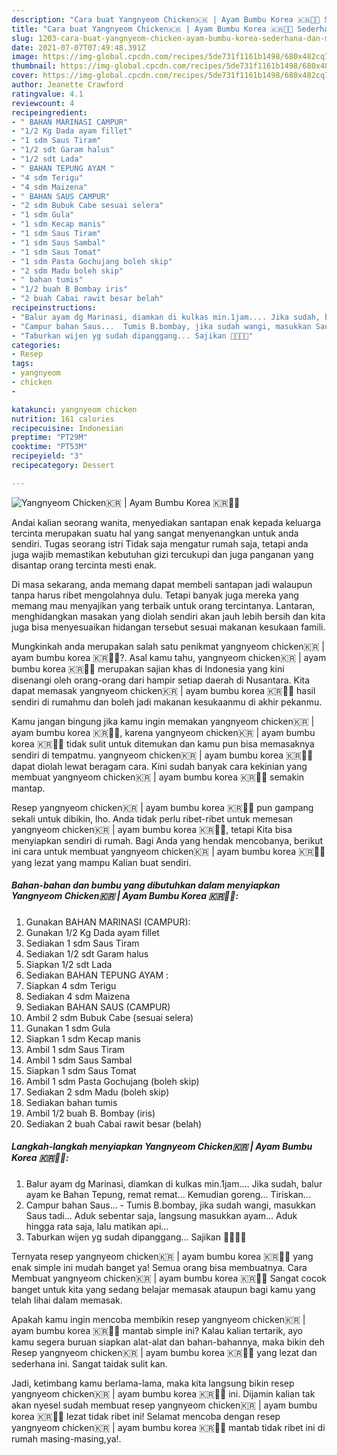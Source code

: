 ```yaml
---
description: "Cara buat Yangnyeom Chicken🇰🇷 | Ayam Bumbu Korea 🇰🇷🍲🤤 Sederhana dan Mudah Dibuat"
title: "Cara buat Yangnyeom Chicken🇰🇷 | Ayam Bumbu Korea 🇰🇷🍲🤤 Sederhana dan Mudah Dibuat"
slug: 1203-cara-buat-yangnyeom-chicken-ayam-bumbu-korea-sederhana-dan-mudah-dibuat
date: 2021-07-07T07:49:48.391Z
image: https://img-global.cpcdn.com/recipes/5de731f1161b1498/680x482cq70/yangnyeom-chicken🇰🇷-ayam-bumbu-korea-🇰🇷🍲🤤-foto-resep-utama.jpg
thumbnail: https://img-global.cpcdn.com/recipes/5de731f1161b1498/680x482cq70/yangnyeom-chicken🇰🇷-ayam-bumbu-korea-🇰🇷🍲🤤-foto-resep-utama.jpg
cover: https://img-global.cpcdn.com/recipes/5de731f1161b1498/680x482cq70/yangnyeom-chicken🇰🇷-ayam-bumbu-korea-🇰🇷🍲🤤-foto-resep-utama.jpg
author: Jeanette Crawford
ratingvalue: 4.1
reviewcount: 4
recipeingredient:
- " BAHAN MARINASI CAMPUR"
- "1/2 Kg Dada ayam fillet"
- "1 sdm Saus Tiram"
- "1/2 sdt Garam halus"
- "1/2 sdt Lada"
- " BAHAN TEPUNG AYAM "
- "4 sdm Terigu"
- "4 sdm Maizena"
- " BAHAN SAUS CAMPUR"
- "2 sdm Bubuk Cabe sesuai selera"
- "1 sdm Gula"
- "1 sdm Kecap manis"
- "1 sdm Saus Tiram"
- "1 sdm Saus Sambal"
- "1 sdm Saus Tomat"
- "1 sdm Pasta Gochujang boleh skip"
- "2 sdm Madu boleh skip"
- " bahan tumis"
- "1/2 buah B Bombay iris"
- "2 buah Cabai rawit besar belah"
recipeinstructions:
- "Balur ayam dg Marinasi, diamkan di kulkas min.1jam.... Jika sudah, balur ayam ke Bahan Tepung, remat remat... Kemudian goreng... Tiriskan..."
- "Campur bahan Saus...  Tumis B.bombay, jika sudah wangi, masukkan Saus tadi... Aduk sebentar saja, langsung masukkan ayam... Aduk hingga rata saja, lalu matikan api..."
- "Taburkan wijen yg sudah dipanggang... Sajikan 🤤💜🇰🇷"
categories:
- Resep
tags:
- yangnyeom
- chicken
- 

katakunci: yangnyeom chicken  
nutrition: 161 calories
recipecuisine: Indonesian
preptime: "PT29M"
cooktime: "PT53M"
recipeyield: "3"
recipecategory: Dessert

---
```



![Yangnyeom Chicken🇰🇷 | Ayam Bumbu Korea 🇰🇷🍲🤤](https://img-global.cpcdn.com/recipes/5de731f1161b1498/680x482cq70/yangnyeom-chicken🇰🇷-ayam-bumbu-korea-🇰🇷🍲🤤-foto-resep-utama.jpg)

Andai kalian seorang wanita, menyediakan santapan enak kepada keluarga tercinta merupakan suatu hal yang sangat menyenangkan untuk anda sendiri. Tugas seorang istri Tidak saja mengatur rumah saja, tetapi anda juga wajib memastikan kebutuhan gizi tercukupi dan juga panganan yang disantap orang tercinta mesti enak.

Di masa  sekarang, anda memang dapat membeli santapan jadi walaupun tanpa harus ribet mengolahnya dulu. Tetapi banyak juga mereka yang memang mau menyajikan yang terbaik untuk orang tercintanya. Lantaran, menghidangkan masakan yang diolah sendiri akan jauh lebih bersih dan kita juga bisa menyesuaikan hidangan tersebut sesuai makanan kesukaan famili. 



Mungkinkah anda merupakan salah satu penikmat yangnyeom chicken🇰🇷 | ayam bumbu korea 🇰🇷🍲🤤?. Asal kamu tahu, yangnyeom chicken🇰🇷 | ayam bumbu korea 🇰🇷🍲🤤 merupakan sajian khas di Indonesia yang kini disenangi oleh orang-orang dari hampir setiap daerah di Nusantara. Kita dapat memasak yangnyeom chicken🇰🇷 | ayam bumbu korea 🇰🇷🍲🤤 hasil sendiri di rumahmu dan boleh jadi makanan kesukaanmu di akhir pekanmu.

Kamu jangan bingung jika kamu ingin memakan yangnyeom chicken🇰🇷 | ayam bumbu korea 🇰🇷🍲🤤, karena yangnyeom chicken🇰🇷 | ayam bumbu korea 🇰🇷🍲🤤 tidak sulit untuk ditemukan dan kamu pun bisa memasaknya sendiri di tempatmu. yangnyeom chicken🇰🇷 | ayam bumbu korea 🇰🇷🍲🤤 dapat diolah lewat beragam cara. Kini sudah banyak cara kekinian yang membuat yangnyeom chicken🇰🇷 | ayam bumbu korea 🇰🇷🍲🤤 semakin mantap.

Resep yangnyeom chicken🇰🇷 | ayam bumbu korea 🇰🇷🍲🤤 pun gampang sekali untuk dibikin, lho. Anda tidak perlu ribet-ribet untuk memesan yangnyeom chicken🇰🇷 | ayam bumbu korea 🇰🇷🍲🤤, tetapi Kita bisa menyiapkan sendiri di rumah. Bagi Anda yang hendak mencobanya, berikut ini cara untuk membuat yangnyeom chicken🇰🇷 | ayam bumbu korea 🇰🇷🍲🤤 yang lezat yang mampu Kalian buat sendiri.

<!--inarticleads1-->

##### Bahan-bahan dan bumbu yang dibutuhkan dalam menyiapkan Yangnyeom Chicken🇰🇷 | Ayam Bumbu Korea 🇰🇷🍲🤤:

1. Gunakan  BAHAN MARINASI (CAMPUR):
1. Gunakan 1/2 Kg Dada ayam fillet
1. Sediakan 1 sdm Saus Tiram
1. Sediakan 1/2 sdt Garam halus
1. Siapkan 1/2 sdt Lada
1. Sediakan  BAHAN TEPUNG AYAM :
1. Siapkan 4 sdm Terigu
1. Sediakan 4 sdm Maizena
1. Sediakan  BAHAN SAUS (CAMPUR)
1. Ambil 2 sdm Bubuk Cabe (sesuai selera)
1. Gunakan 1 sdm Gula
1. Siapkan 1 sdm Kecap manis
1. Ambil 1 sdm Saus Tiram
1. Ambil 1 sdm Saus Sambal
1. Siapkan 1 sdm Saus Tomat
1. Ambil 1 sdm Pasta Gochujang (boleh skip)
1. Sediakan 2 sdm Madu (boleh skip)
1. Sediakan  bahan tumis
1. Ambil 1/2 buah B. Bombay (iris)
1. Sediakan 2 buah Cabai rawit besar (belah)




<!--inarticleads2-->

##### Langkah-langkah menyiapkan Yangnyeom Chicken🇰🇷 | Ayam Bumbu Korea 🇰🇷🍲🤤:

1. Balur ayam dg Marinasi, diamkan di kulkas min.1jam.... Jika sudah, balur ayam ke Bahan Tepung, remat remat... Kemudian goreng... Tiriskan...
1. Campur bahan Saus...  - Tumis B.bombay, jika sudah wangi, masukkan Saus tadi... Aduk sebentar saja, langsung masukkan ayam... Aduk hingga rata saja, lalu matikan api...
1. Taburkan wijen yg sudah dipanggang... Sajikan 🤤💜🇰🇷




Ternyata resep yangnyeom chicken🇰🇷 | ayam bumbu korea 🇰🇷🍲🤤 yang enak simple ini mudah banget ya! Semua orang bisa membuatnya. Cara Membuat yangnyeom chicken🇰🇷 | ayam bumbu korea 🇰🇷🍲🤤 Sangat cocok banget untuk kita yang sedang belajar memasak ataupun bagi kamu yang telah lihai dalam memasak.

Apakah kamu ingin mencoba membikin resep yangnyeom chicken🇰🇷 | ayam bumbu korea 🇰🇷🍲🤤 mantab simple ini? Kalau kalian tertarik, ayo kamu segera buruan siapkan alat-alat dan bahan-bahannya, maka bikin deh Resep yangnyeom chicken🇰🇷 | ayam bumbu korea 🇰🇷🍲🤤 yang lezat dan sederhana ini. Sangat taidak sulit kan. 

Jadi, ketimbang kamu berlama-lama, maka kita langsung bikin resep yangnyeom chicken🇰🇷 | ayam bumbu korea 🇰🇷🍲🤤 ini. Dijamin kalian tak akan nyesel sudah membuat resep yangnyeom chicken🇰🇷 | ayam bumbu korea 🇰🇷🍲🤤 lezat tidak ribet ini! Selamat mencoba dengan resep yangnyeom chicken🇰🇷 | ayam bumbu korea 🇰🇷🍲🤤 mantab tidak ribet ini di rumah masing-masing,ya!.

